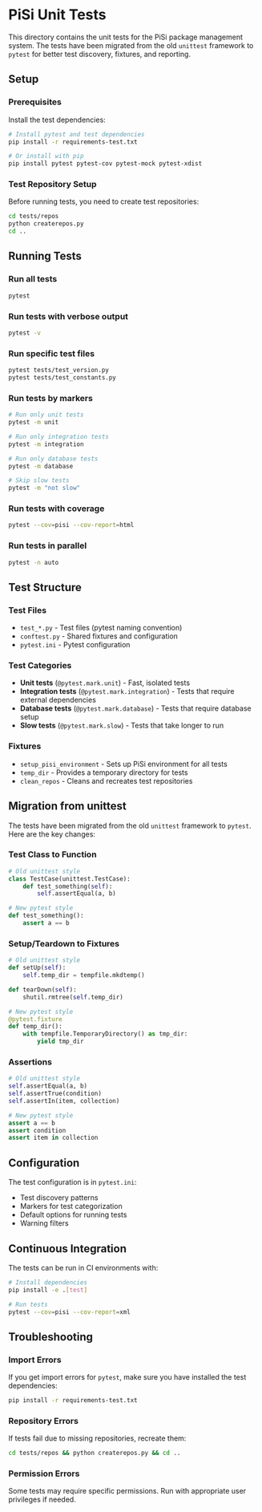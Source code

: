 # PiSi Unit Tests

This directory contains the unit tests for the PiSi package management system. The tests have been migrated from the old `unittest` framework to `pytest` for better test discovery, fixtures, and reporting.

## Setup

### Prerequisites

Install the test dependencies:

```bash
# Install pytest and test dependencies
pip install -r requirements-test.txt

# Or install with pip
pip install pytest pytest-cov pytest-mock pytest-xdist
```

### Test Repository Setup

Before running tests, you need to create test repositories:

```bash
cd tests/repos
python createrepos.py
cd ..
```

## Running Tests

### Run all tests
```bash
pytest
```

### Run tests with verbose output
```bash
pytest -v
```

### Run specific test files
```bash
pytest tests/test_version.py
pytest tests/test_constants.py
```

### Run tests by markers
```bash
# Run only unit tests
pytest -m unit

# Run only integration tests
pytest -m integration

# Run only database tests
pytest -m database

# Skip slow tests
pytest -m "not slow"
```

### Run tests with coverage
```bash
pytest --cov=pisi --cov-report=html
```

### Run tests in parallel
```bash
pytest -n auto
```

## Test Structure

### Test Files
- `test_*.py` - Test files (pytest naming convention)
- `conftest.py` - Shared fixtures and configuration
- `pytest.ini` - Pytest configuration

### Test Categories
- **Unit tests** (`@pytest.mark.unit`) - Fast, isolated tests
- **Integration tests** (`@pytest.mark.integration`) - Tests that require external dependencies
- **Database tests** (`@pytest.mark.database`) - Tests that require database setup
- **Slow tests** (`@pytest.mark.slow`) - Tests that take longer to run

### Fixtures
- `setup_pisi_environment` - Sets up PiSi environment for all tests
- `temp_dir` - Provides a temporary directory for tests
- `clean_repos` - Cleans and recreates test repositories

## Migration from unittest

The tests have been migrated from the old `unittest` framework to `pytest`. Here are the key changes:

### Test Class to Function
```python
# Old unittest style
class TestCase(unittest.TestCase):
    def test_something(self):
        self.assertEqual(a, b)

# New pytest style
def test_something():
    assert a == b
```

### Setup/Teardown to Fixtures
```python
# Old unittest style
def setUp(self):
    self.temp_dir = tempfile.mkdtemp()

def tearDown(self):
    shutil.rmtree(self.temp_dir)

# New pytest style
@pytest.fixture
def temp_dir():
    with tempfile.TemporaryDirectory() as tmp_dir:
        yield tmp_dir
```

### Assertions
```python
# Old unittest style
self.assertEqual(a, b)
self.assertTrue(condition)
self.assertIn(item, collection)

# New pytest style
assert a == b
assert condition
assert item in collection
```

## Configuration

The test configuration is in `pytest.ini`:

- Test discovery patterns
- Markers for test categorization
- Default options for running tests
- Warning filters

## Continuous Integration

The tests can be run in CI environments with:

```bash
# Install dependencies
pip install -e .[test]

# Run tests
pytest --cov=pisi --cov-report=xml
```

## Troubleshooting

### Import Errors
If you get import errors for `pytest`, make sure you have installed the test dependencies:

```bash
pip install -r requirements-test.txt
```

### Repository Errors
If tests fail due to missing repositories, recreate them:

```bash
cd tests/repos && python createrepos.py && cd ..
```

### Permission Errors
Some tests may require specific permissions. Run with appropriate user privileges if needed. 